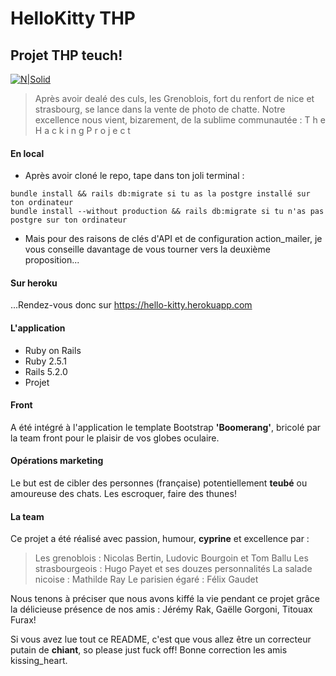 # HelloKitty THP
## Projet THP teuch!

[![N|Solid](https://cldup.com/dTxpPi9lDf.thumb.png)](https://nodesource.com/products/nsolid)

>Après avoir dealé des culs, les Grenoblois, fort du renfort de nice et strasbourg, 
>se lance dans la vente de photo de chatte. 
>Notre excellence nous vient, bizarement, de la sublime communautée : 
>T h e H a c k i n g P r o j e c t

#### En local
* Après avoir cloné le repo, tape dans ton joli terminal :
```
bundle install && rails db:migrate si tu as la postgre installé sur ton ordinateur
bundle install --without production && rails db:migrate si tu n'as pas postgre sur ton ordinateur
```
* Mais pour des raisons de clés d'API et de configuration action_mailer, je vous conseille davantage de vous tourner vers la deuxième proposition...

#### Sur heroku
...Rendez-vous donc sur https://hello-kitty.herokuapp.com

#### L'application
* Ruby on Rails
* Ruby 2.5.1
* Rails 5.2.0
* Projet

#### Front
A été intégré à l'application le template Bootstrap **'Boomerang'**, bricolé par la team front pour le plaisir de vos globes oculaire.

#### Opérations marketing
Le but est de cibler des personnes (française) potentiellement **teubé** ou amoureuse des chats. Les escroquer, faire des thunes!

#### La team
Ce projet a été réalisé avec passion, humour, **cyprine** et excellence par :

>Les grenoblois : Nicolas Bertin, Ludovic Bourgoin et Tom Ballu
Les strasbourgeois : Hugo Payet et ses douzes personnalités
La salade nicoise : Mathilde Ray
Le parisien égaré : Félix Gaudet

Nous tenons à préciser que nous avons kiffé la vie pendant ce projet grâce la délicieuse présence de nos amis : Jérémy Rak, Gaëlle Gorgoni, Titouax Furax!

Si vous avez lue tout ce README, c'est que vous allez être un correcteur putain de **chiant**, so please just fuck off!
Bonne correction les amis kissing_heart.
